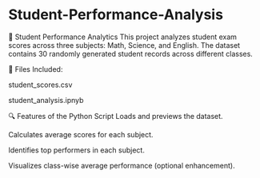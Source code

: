 # Student-Performance-Analysis
📘 Student Performance Analytics
This project analyzes student exam scores across three subjects: Math, Science, and English. The dataset contains 30 randomly generated student records across different classes.

📂 Files Included:

student_scores.csv

student_analysis.ipnyb

🔍 Features of the Python Script
Loads and previews the dataset.

Calculates average scores for each subject.

Identifies top performers in each subject.

Visualizes class-wise average performance (optional enhancement).

